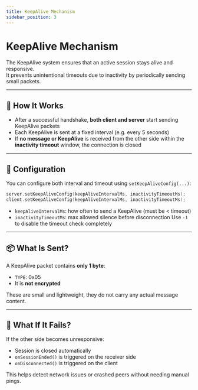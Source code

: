 ```yaml
---
title: KeepAlive Mechanism
sidebar_position: 3
---
```


# KeepAlive Mechanism

The KeepAlive system ensures that an active session stays alive and responsive.  
It prevents unintentional timeouts due to inactivity by periodically sending small packets.

---

## 🔁 How It Works

- After a successful handshake, **both client and server** start sending KeepAlive packets
- Each KeepAlive is sent at a fixed interval (e.g. every 5 seconds)
- If **no message or KeepAlive** is received from the other side within the **inactivity timeout** window, the connection is closed

---

## 🧠 Configuration

You can configure both interval and timeout using `setKeepAliveConfig(...)`:

```cpp
server.setKeepAliveConfig(keepAliveIntervalMs, inactivityTimeoutMs);
client.setKeepAliveConfig(keepAliveIntervalMs, inactivityTimeoutMs);
```

- `keepAliveIntervalMs`: how often to send a KeepAlive (must be < timeout)
- `inactivityTimeoutMs`: max allowed silence before disconnection
  Use `-1` to disable the timeout check completely

---

## 📦 What Is Sent?

A KeepAlive packet contains **only 1 byte**:

- `TYPE`: 0x05
- It is **not encrypted**

These are small and lightweight, they do not carry any actual message content.

---

## 🚨 What If It Fails?

If the other side becomes unresponsive:

- Session is closed automatically
- `onSessionEnded()` is triggered on the receiver side
- `onDisconnected()` is triggered on the client

This helps detect network issues or crashed peers without needing manual pings.
